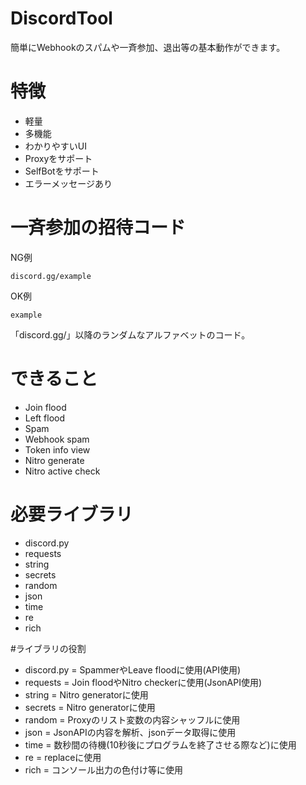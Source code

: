 # DiscordTool
簡単にWebhookのスパムや一斉参加、退出等の基本動作ができます。

# 特徴
- 軽量
- 多機能
- わかりやすいUI
- Proxyをサポート
- SelfBotをサポート
- エラーメッセージあり

# 一斉参加の招待コード
NG例

```
discord.gg/example
```
OK例
```
example
```
「discord.gg/」以降のランダムなアルファベットのコード。

# できること
- Join flood
- Left flood
- Spam
- Webhook spam
- Token info view
- Nitro generate
- Nitro active check

# 必要ライブラリ
- discord.py
- requests
- string
- secrets
- random
- json
- time
- re
- rich

#ライブラリの役割
- discord.py = SpammerやLeave floodに使用(API使用)
- requests = Join floodやNitro checkerに使用(JsonAPI使用)
- string = Nitro generatorに使用
- secrets = Nitro generatorに使用
- random = Proxyのリスト変数の内容シャッフルに使用
- json = JsonAPIの内容を解析、jsonデータ取得に使用
- time = 数秒間の待機(10秒後にプログラムを終了させる際など)に使用
- re = replaceに使用
- rich = コンソール出力の色付け等に使用
